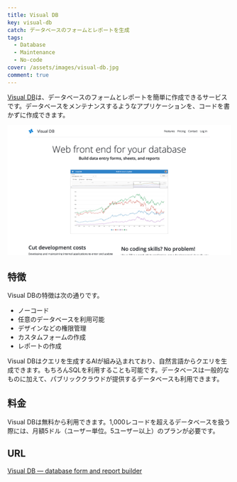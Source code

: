 ```yaml
---
title: Visual DB
key: visual-db
catch: データベースのフォームとレポートを生成
tags:
  - Database
  - Maintenance
  - No-code
cover: /assets/images/visual-db.jpg
comment: true
---
```


[Visual DB](https://visualdb.com/)は、データベースのフォームとレポートを簡単に作成できるサービスです。データベースをメンテナンスするようなアプリケーションを、コードを書かずに作成できます。

[![Visual DBのWebサイト](/assets/images/visual-db.jpg)](https://visualdb.com/)

<!--more-->

## 特徴

Visual DBの特徴は次の通りです。

- ノーコード
- 任意のデータベースを利用可能
- デザインなどの権限管理
- カスタムフォームの作成
- レポートの作成

Visual DBはクエリを生成するAIが組み込まれており、自然言語からクエリを生成できます。もちろんSQLを利用することも可能です。データベースは一般的なものに加えて、パブリッククラウドが提供するデータベースも利用できます。

## 料金

Visual DBは無料から利用できます。1,000レコードを超えるデータベースを扱う際には、月額5ドル（ユーザー単位。5ユーザー以上）のプランが必要です。

## URL

[Visual DB — database form and report builder](https://visualdb.com/)
